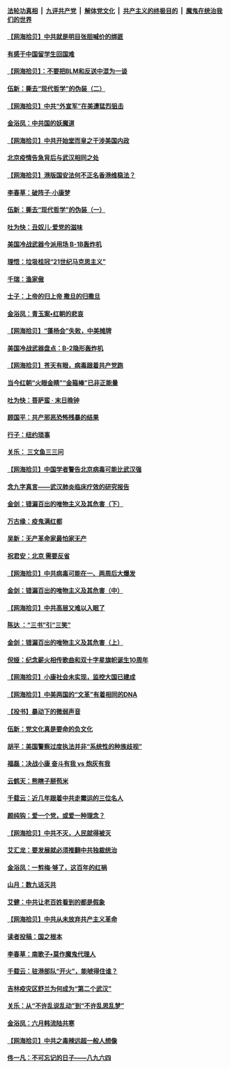 ####  [法轮功真相](../../../../basic/blob/master/README.md?t=06271432) &nbsp;|&nbsp; [九评共产党](../../../../9ping.md/blob/master/README.md?t=06271432) &nbsp;|&nbsp; [解体党文化](../../../../jtdwh.md/blob/master/README.md?t=06271432)  &nbsp;|&nbsp; [共产主义的终极目的](../../../../gczydzjmd.md/blob/master/README.md?t=06271432) &nbsp;|&nbsp; [魔鬼在统治我们的世界](../../../../mgztzwmdsj.md/blob/master/README.md?t=06271432) 

#### [【网海拾贝】中共就是明目张胆喊价的绑匪](../pages/nsc993/n12215381.md?t=06271432) 

#### [有感于中国留学生回国难](../pages/nsc993/n12212960.md?t=06271432) 

#### [【网海拾贝】：不要把BLM和反送中混为一谈](../pages/nsc993/n12213076.md?t=06271432) 

#### [伍新：撕去“现代哲学”的伪装（二）](../pages/nsc993/n12211310.md?t=06271432) 

#### [【网海拾贝】中共“外宣军”在美遭猛烈狙击](../pages/nsc993/n12211190.md?t=06271432) 

#### [金浴凤：中共国的妖魔道](../pages/nsc993/n12208163.md?t=06271432) 

#### [【网海拾贝】中共开始堂而皇之干涉美国内政](../pages/nsc993/n12205646.md?t=06271432) 

#### [北京疫情告急背后与武汉相同之处](../pages/nsc993/n12201610.md?t=06271432) 

#### [【网海拾贝】港版国安法何不正名香港维稳法？](../pages/nsc993/n12203675.md?t=06271432) 

#### [李春草：破阵子·小康梦](../pages/nsc993/n12202996.md?t=06271432) 

#### [伍新：撕去“现代哲学”的伪装（一）](../pages/nsc993/n12202666.md?t=06271432) 

#### [吐为快：丑奴儿·爱党的滋味](../pages/nsc993/n12202630.md?t=06271432) 

#### [美国冷战武器今派用场 B-1B轰炸机](../pages/nsc993/n12202368.md?t=06271432) 

#### [理悟：垃圾桂冠“21世纪马克思主义”](../pages/nsc993/n12201220.md?t=06271432) 

#### [千瑞：渔家傲](../pages/nsc993/n12201174.md?t=06271432) 

#### [士子：上帝的归上帝 撒旦的归撒旦](../pages/nsc993/n12199902.md?t=06271432) 

#### [金浴凤：青玉案•红朝的悲哀](../pages/nsc993/n12199650.md?t=06271432) 

#### [【网海拾贝】“蓬杨会”失败，中美摊牌](../pages/nsc993/n12199598.md?t=06271432) 

#### [美国冷战武器盘点：B-2隐形轰炸机](../pages/nsc993/n12199226.md?t=06271432) 

#### [【网海拾贝】苍天有眼，病毒跟着共产党跑](../pages/nsc993/n12197648.md?t=06271432) 

#### [当今红朝“火眼金睛”“金箍棒”已非正能量](../pages/nsc993/n12196834.md?t=06271432) 

#### [吐为快：菩萨蛮 · 末日晚钟](../pages/nsc993/n12196689.md?t=06271432) 

#### [顾国平：共产邪恶恐怖残暴的结果](../pages/nsc993/n12195238.md?t=06271432) 

#### [行子：纽约琐事](../pages/nsc993/n12194752.md?t=06271432) 

#### [关乐： 三文鱼三三问](../pages/nsc993/n12194626.md?t=06271432) 

#### [【网海拾贝】中国学者警告北京病毒可能比武汉强](../pages/nsc993/n12193964.md?t=06271432) 

#### [念九字真言——武汉肺炎临床疗效的研究报告](../pages/nsc993/n12190804.md?t=06271432) 

#### [金剑：错漏百出的唯物主义及其危害（下）](../pages/nsc993/n12191909.md?t=06271432) 

#### [万古缘：疫鬼满红都](../pages/nsc993/n12191847.md?t=06271432) 

#### [吴新：无产革命家最怕家无产](../pages/nsc993/n12191806.md?t=06271432) 

#### [祝君安：北京 需要反省](../pages/nsc993/n12191766.md?t=06271432) 

#### [【网海拾贝】中共病毒可能在一、两周后大爆发](../pages/nsc993/n12190517.md?t=06271432) 

#### [金剑：错漏百出的唯物主义及其危害（中）](../pages/nsc993/n12188778.md?t=06271432) 

#### [【网海拾贝】中共高层又难以入眠了](../pages/nsc993/n12188425.md?t=06271432) 

#### [陈达 ：“三书”引“三笑”](../pages/nsc993/n12187929.md?t=06271432) 

#### [金剑：错漏百出的唯物主义及其危害（上）](../pages/nsc993/n12186502.md?t=06271432) 

#### [倪娅：纪念薪火相传歌曲和双十字星旗帜诞生10周年](../pages/nsc993/n12186439.md?t=06271432) 

#### [【网海拾贝】小康社会未实现，监控大国已建成](../pages/nsc993/n12185468.md?t=06271432) 

#### [【网海拾贝】中美两国的“文革”有着相同的DNA](../pages/nsc993/n12184487.md?t=06271432) 

#### [【投书】暴动下的微弱声音](../pages/nsc993/n12183493.md?t=06271432) 

#### [伍新：党文化真是要命的负文化](../pages/nsc993/n12182742.md?t=06271432) 

#### [胡平：美国警察过度执法并非“系统性的种族歧视”](../pages/nsc993/n12182713.md?t=06271432) 

#### [福磊：决战小康 奋斗有我 vs 炮灰有我](../pages/nsc993/n12182693.md?t=06271432) 

#### [云鹤天：熊瞎子掰苞米](../pages/nsc993/n12182680.md?t=06271432) 

#### [千载云：近几年跟着中共走霉运的三位名人](../pages/nsc993/n12182649.md?t=06271432) 

#### [颜纯钩：爱一个党，或爱一种理念？](../pages/nsc993/n12182640.md?t=06271432) 

#### [【网海拾贝】中共不灭，人民就得被灭](../pages/nsc993/n12180698.md?t=06271432) 

#### [艾汇龙：要发展就必须推翻中共独裁统治](../pages/nsc993/n12180647.md?t=06271432) 

#### [金浴凤：一剪梅·够了，这百年的红祸](../pages/nsc993/n12180002.md?t=06271432) 

#### [山月：数九话灭共](../pages/nsc993/n12179940.md?t=06271432) 

#### [艾健：中共让老百姓看到的都是假象](../pages/nsc993/n12179778.md?t=06271432) 

#### [【网海拾贝】中共从未放弃共产主义革命](../pages/nsc993/n12176687.md?t=06271432) 

#### [读者投稿：国之根本](../pages/nsc993/n12176662.md?t=06271432) 

#### [李春草：南歌子•莫作魔鬼代理人](../pages/nsc993/n12176610.md?t=06271432) 

#### [千载云：驻港部队“开火”，能唬得住谁？](../pages/nsc993/n12176028.md?t=06271432) 

#### [吉林疫灾区舒兰为何成为“第二个武汉”](../pages/nsc993/n12172816.md?t=06271432) 

#### [关乐：从“不许乱说乱动”到“不许乱思乱梦”](../pages/nsc993/n12174760.md?t=06271432) 

#### [金浴凤：六月韩流陆共寒](../pages/nsc993/n12174739.md?t=06271432) 

#### [【网海拾贝】中共之毒辣远超一般人想像](../pages/nsc993/n12174574.md?t=06271432) 

#### [佟一凡：不可忘记的日子——八九六四](../pages/nsc993/n12174371.md?t=06271432) 

